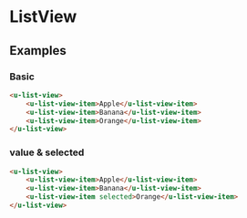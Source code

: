# ListView

## Examples
### Basic

``` html
<u-list-view>
    <u-list-view-item>Apple</u-list-view-item>
    <u-list-view-item>Banana</u-list-view-item>
    <u-list-view-item>Orange</u-list-view-item>
</u-list-view>
```

### value & selected

``` html
<u-list-view>
    <u-list-view-item>Apple</u-list-view-item>
    <u-list-view-item>Banana</u-list-view-item>
    <u-list-view-item selected>Orange</u-list-view-item>
</u-list-view>
```
